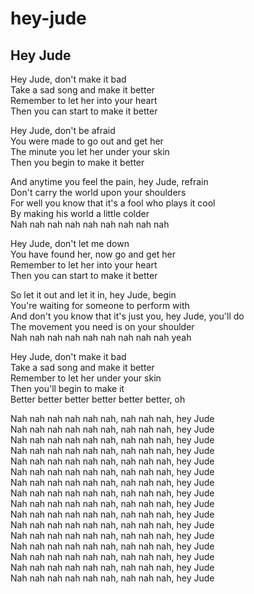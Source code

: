 # hey-jude

## Hey Jude

Hey Jude, don't make it bad  
Take a sad song and make it better  
Remember to let her into your heart  
Then you can start to make it better  

Hey Jude, don't be afraid  
You were made to go out and get her  
The minute you let her under your skin  
Then you begin to make it better  

And anytime you feel the pain, hey Jude, refrain  
Don't carry the world upon your shoulders  
For well you know that it's a fool who plays it cool  
By making his world a little colder  
Nah nah nah nah nah nah nah nah nah  

Hey Jude, don't let me down  
You have found her, now go and get her  
Remember to let her into your heart  
Then you can start to make it better  

So let it out and let it in, hey Jude, begin  
You're waiting for someone to perform with  
And don't you know that it's just you, hey Jude, you'll do  
The movement you need is on your shoulder  
Nah nah nah nah nah nah nah nah nah yeah  

Hey Jude, don't make it bad  
Take a sad song and make it better  
Remember to let her under your skin  
Then you'll begin to make it  
Better better better better better better, oh  

Nah nah nah nah nah nah, nah nah nah, hey Jude  
Nah nah nah nah nah nah, nah nah nah, hey Jude  
Nah nah nah nah nah nah, nah nah nah, hey Jude  
Nah nah nah nah nah nah, nah nah nah, hey Jude  
Nah nah nah nah nah nah, nah nah nah, hey Jude  
Nah nah nah nah nah nah, nah nah nah, hey Jude  
Nah nah nah nah nah nah, nah nah nah, hey Jude  
Nah nah nah nah nah nah, nah nah nah, hey Jude  
Nah nah nah nah nah nah, nah nah nah, hey Jude  
Nah nah nah nah nah nah, nah nah nah, hey Jude  
Nah nah nah nah nah nah, nah nah nah, hey Jude  
Nah nah nah nah nah nah, nah nah nah, hey Jude  
Nah nah nah nah nah nah, nah nah nah, hey Jude  
Nah nah nah nah nah nah, nah nah nah, hey Jude  
Nah nah nah nah nah nah, nah nah nah, hey Jude  
Nah nah nah nah nah nah, nah nah nah, hey Jude  